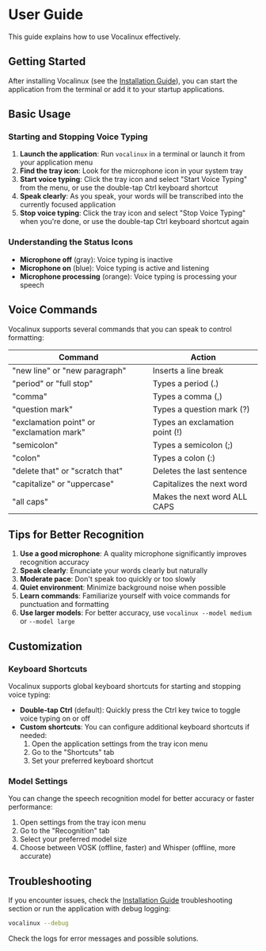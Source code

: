 # User Guide

This guide explains how to use Vocalinux effectively.

## Getting Started

After installing Vocalinux (see the [Installation Guide](INSTALL.md)), you can start the application from the terminal or add it to your startup applications.

## Basic Usage

### Starting and Stopping Voice Typing

1. **Launch the application**: Run `vocalinux` in a terminal or launch it from your application menu
2. **Find the tray icon**: Look for the microphone icon in your system tray
3. **Start voice typing**: Click the tray icon and select "Start Voice Typing" from the menu, or use the double-tap Ctrl keyboard shortcut
4. **Speak clearly**: As you speak, your words will be transcribed into the currently focused application
5. **Stop voice typing**: Click the tray icon and select "Stop Voice Typing" when you're done, or use the double-tap Ctrl keyboard shortcut again

### Understanding the Status Icons

- **Microphone off** (gray): Voice typing is inactive
- **Microphone on** (blue): Voice typing is active and listening
- **Microphone processing** (orange): Voice typing is processing your speech

## Voice Commands

Vocalinux supports several commands that you can speak to control formatting:

| Command | Action |
|---------|--------|
| "new line" or "new paragraph" | Inserts a line break |
| "period" or "full stop" | Types a period (.) |
| "comma" | Types a comma (,) |
| "question mark" | Types a question mark (?) |
| "exclamation point" or "exclamation mark" | Types an exclamation point (!) |
| "semicolon" | Types a semicolon (;) |
| "colon" | Types a colon (:) |
| "delete that" or "scratch that" | Deletes the last sentence |
| "capitalize" or "uppercase" | Capitalizes the next word |
| "all caps" | Makes the next word ALL CAPS |

## Tips for Better Recognition

1. **Use a good microphone**: A quality microphone significantly improves recognition accuracy
2. **Speak clearly**: Enunciate your words clearly but naturally
3. **Moderate pace**: Don't speak too quickly or too slowly
4. **Quiet environment**: Minimize background noise when possible
5. **Learn commands**: Familiarize yourself with voice commands for punctuation and formatting
6. **Use larger models**: For better accuracy, use `vocalinux --model medium` or `--model large`

## Customization

### Keyboard Shortcuts

Vocalinux supports global keyboard shortcuts for starting and stopping voice typing:

- **Double-tap Ctrl** (default): Quickly press the Ctrl key twice to toggle voice typing on or off
- **Custom shortcuts**: You can configure additional keyboard shortcuts if needed:
  1. Open the application settings from the tray icon menu
  2. Go to the "Shortcuts" tab
  3. Set your preferred keyboard shortcut

### Model Settings

You can change the speech recognition model for better accuracy or faster performance:

1. Open settings from the tray icon menu
2. Go to the "Recognition" tab
3. Select your preferred model size
4. Choose between VOSK (offline, faster) and Whisper (offline, more accurate)

## Troubleshooting

If you encounter issues, check the [Installation Guide](INSTALL.md) troubleshooting section or run the application with debug logging:

```bash
vocalinux --debug
```

Check the logs for error messages and possible solutions.
